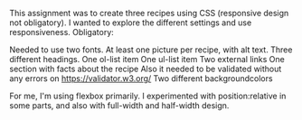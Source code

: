 This assignment was to create three recipes using CSS (responsive design not obligatory).
I wanted to explore the different settings and use responsiveness. 
Obligatory: 

Needed to use two fonts.
At least one picture per recipe, with alt text.
Three different headings.
One ol-list item
One ul-list item
Two external links
One section with facts about the recipe
Also it needed to be validated without any errors on https://validator.w3.org/
Two different backgroundcolors

For me, I'm using flexbox primarily. I experimented with position:relative in some parts, and also with full-width and half-width design.
